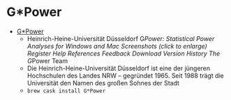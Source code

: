 # G*Power
- [G*Power](https://www.psychologie.hhu.de/arbeitsgruppen/allgemeine-psychologie-und-arbeitspsychologie/gpower.html)
  -  Heinrich-Heine-Universität Düsseldorf G*Power: Statistical Power Analyses for Windows and Mac Screenshots (click to enlarge) Register Help References Feedback Download Version History The G*Power Team
  - Die Heinrich-Heine-Universität Düsseldorf ist eine der jüngeren Hochschulen des Landes NRW – gegründet 1965. Seit 1988 trägt die Universität den Namen des großen Sohnes der Stadt
  - `brew cask install G*Power`
